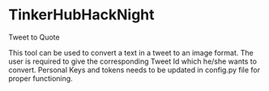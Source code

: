 # TinkerHubHackNight

Tweet to Quote

This tool can be used to convert a text in a tweet to an image format. The user is required to give the corresponding Tweet Id which he/she wants to convert. Personal Keys and tokens needs to be updated in config.py file for proper functioning.
